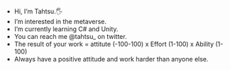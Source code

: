 - Hi, I’m Tahtsu.🖐
- I’m interested in the metaverse. 
- I’m currently learning C# and Unity. 
- You can reach me @tahtsu_ on twitter.
- The result of your work = attitute (-100-100) x Effort (1-100) x Ability (1-100)
- Always have a positive attitude and work harder than anyone else.  

<!---
Tahtsu/Tahtsu is a ✨ special ✨ repository because its `README.md` (this file) appears on your GitHub profile.
You can click the Preview link to take a look at your changes.
--->
